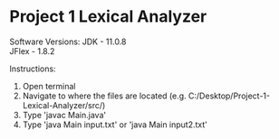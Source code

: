 # Project 1 Lexical Analyzer
Software Versions:
  JDK - 11.0.8  
  JFlex - 1.8.2
  
Instructions:
  1. Open terminal
  2. Navigate to where the files are located (e.g. C:/Desktop/Project-1-Lexical-Analyzer/src/)
  3. Type 'javac Main.java'
  4. Type 'java Main input.txt' or 'java Main input2.txt'
